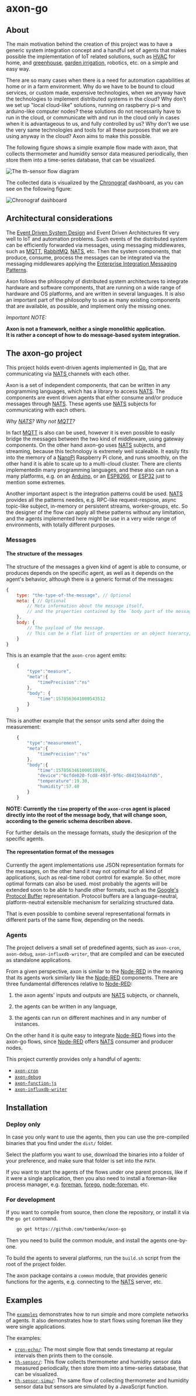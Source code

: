 axon-go
=======

## About

The main motivation behind the creation of this project was to have a generic system integration concept and a handful set of agents that makes possible the implementation of IoT related solutions, such as [HVAC](https://en.wikipedia.org/wiki/Heating,_ventilation,_and_air_conditioning) for home, and [greenhouse](https://walipini.herokuapp.com/), [garden irrigation](https://github.com/tombenke/giri), robotics, etc. on a simple and easy way.

There are so many cases when there is a need for automation capabilities at home or in a farm environment. Why do we have to be bound to cloud services, or custom made, expensive technologies, when we anyway have the technologies to implement distributed systems in the cloud? Why don't we set up "local cloud-like" solutions, running on raspberry pi-s and arduino-like computer nodes? these solutions do not necessarily have to run in the cloud, or communicate with and run in the cloud only in cases when it is advantageous to us, and fully controlled by us? Why don't we use the very same technologies and tools for all these purposes that we are using anyway in the cloud? Axon aims to make this possible.

The following figure shows a simple example flow made with axon, that collects thermometer and humidity sensor data measured periodically, then store them into a time-series database, that can be visualized.

![The `th-sensor` flow diagram](docs/th_sensor-flow-diagram.png)

The collected data is visualized by the [Chronograf](https://docs.influxdata.com/chronograf/v1.7/) dashboard, as you can see on the following figure:

![Chronograf dashboard](docs/chronograf-dashboard.png)

## Architectural considerations

The [Event Driven System Design](http://www.allitebooks.org/event-processing-in-action/) and Event Driven Architectures fit very well to IoT and automation problems. Such events of the distributed system can be efficiently forwarded via messages, using messaging middlewares, such as [MQTT](http://mqtt.org/), [RabbitMQ](https://www.rabbitmq.com/), [NATS](https://nats.io/), etc. Then the system components, that produce, consume, process the messages can be integrated via the messaging middlewares applying the [Enterprise Integration Messaging Patterns](https://www.enterpriseintegrationpatterns.com/patterns/messaging/index.html).

Axon follows the philosophy of distributed system architectures to integrate hardware and software components, that are running on a wide range of hardware and OS platforms, and are written in several languages. It is also an important part of the philosophy to use as many existing components that are available, as possible, and implement only the missing ones.

_Important NOTE:_

__Axon is not a framework, neither a single monolithic application.__ \
__It is rather a concept of how to do message-based system integration.__

## The axon-go project

This project holds event-driven agents implemented in [Go](https://golang.org/), that are communicating via [NATS ](https://nats.io/) channels with each other.

Axon is a set of independent components, that can be written in any programming languages, which has a library to access [NATS](https://nats.io/). The components are event driven agents that either consume and/or produce messages through [NATS](https://nats.io/). These agents use [NATS](https://nats.io/) subjects for communicating with each others.

_Why [NATS](https://nats.io/)? Why not [MQTT](http://mqtt.org/)?_

In fact [MQTT](http://mqtt.org/) is also can be used, however it is even possible to easily bridge the messages between the two kind of middleware, using gateway components. On the other hand axon-go uses [NATS](https://nats.io/) subjects, and streaming, because this technology is extremely well scaleable. It easily fits into the memory of a [NanoPi](http://wiki.friendlyarm.com/wiki/index.php/NanoPi_NEO) Raspberry Pi clone, and runs smoothly, on the other hand it is able to scale up to a multi-cloud cluster. There are clients implementedin many programming languages, and these also can run a many platforms, e.g. on an [Arduino](https://www.arduino.cc/en/main/software), or an [ESP8266](https://en.wikipedia.org/wiki/ESP8266), or [ESP32](https://en.wikipedia.org/wiki/ESP32) just to mention some extremes.

Another important aspect is the integration patterns could be used. [NATS](https://nats.io/) provides all the patterns needes, e.g. RPC-like request-respose, async topic-like subject, in-memory or persistent streams, worker-groups, etc. So the designer of the flow can apply all these patterns without any limitation, and the agents implemented here might be use in a very wide range of environments, with totally different purposes.

### Messages

#### The structure of the messages

The structure of the messages a given kind of agent is able to consume,
or produces depends on the specific agent, as well as it depends on the agent's behavior, although there is a generic format of the messages:

```JavaScript
{
    type: "the-type-of-the-message", // Optional
    meta: { // Optional
        // Meta information about the message itself,
        // and the properties contained by the `body part of the message`
    },
    body: {
        // The payload of the message.
        // This can be a flat list of properties or an object hierarcy, or even an empty object.
    }
}
```

This is an example that the `axon-cron` agent emits:

```JavaScript
    {
        "type":"measure",
        "meta":{
            "timePrecision":"ns"
        },
        "body": {
            "time":1578563641000543512
        }
    }
```

This is another example that the sensor units send after doing the measurement:

```JavaScript
    {
        "type":"measurement",
        "meta":{
            "timePrecision":"ns"
        },
        "body":{
            "time":1578563461000510976,
            "device":"6cfde020-fcd8-493f-9f6c-d8415b4a3fd5",
            "temperature":19.30,
            "humidity":57.40
        }
    }
```

__NOTE: Currently the `time` property of the `axon-cron` agent is placed directly into the root of the message body, that will change soon, according to the generic schema describen above.__

For further details on the message formats, study the desicprion of the specific agents.

#### The representation format of the messages

Currently the agent implementations use JSON representation formats for the messages, on the other hand it may not optimal for all kind of applications, such as real-time robot control for example. So other, more optimal formats can also be used. most probably the agents will be extended soon to be able to handle other formats, such as the [Google's Protocol Buffer](https://developers.google.com/protocol-buffers) representation. Protocol buffers are a language-neutral, platform-neutral extensible mechanism for serializing structured data.

That is even possible to combine several representational formats in different parts of the same flow, depending on the needs.

### Agents

The project delivers a small set of predefined agents, such as `axon-cron`, `axon-debug`, `axon-influxdb-writer`, that are compiled and can be executed as standalone applications.

From a given perspective, axon is similar to the [Node-RED](https://nodered.org/)
in the meaning that its agents work similarly like the [Node-RED](https://nodered.org/) components.
There are three fundamental differences relative to [Node-RED](https://nodered.org/):

1. the axon agents' inputs and outputs are [NATS](https://nats.io/) subjects, or channels,

2. the agents can be written in any language,

3. the agents can run on different machines and in any number of instances.

On the other hand it is quite easy to integrate [Node-RED](https://nodered.org/) flows into the axon-go flows, since [Node-RED](https://nodered.org/) offers [NATS](https://nats.io/) consumer and producer nodes.

This project currently provides only a handful of agents:

- [`axon-cron`](axon-cron/README.md)
- [`axon-debug`](axon-debug/README.md)
- [`axon-function-js`](axon-function-js/README.md)
- [`axon-influxdb-writer`](axon-influxdb-writer/README.md)

## Installation

### Deploy only

In case you only want to use the agents, then you can use the pre-compiled binaries
that you find under the `dist/` folder.

Select the platform you want to use, download the binaries into a folder of your preference, and make sure that folder is set into the `PATH`.

If you want to start the agents of the flows under one parent process, like if it were a single application, then you also need to install a foreman-like process manager, e.g. [foreman](https://github.com/ddollar/foreman/), [forego](https://github.com/ddollar/forego), [node-foreman](https://github.com/strongloop/node-foreman), etc.

### For development

If you want to compile from source, then clone the repository, or install it via the `go get` command.

```bash
    go get https://github.com/tombenke/axon-go
```

Then you need to build the common module, and install the agents one-by-one.

To build the agents to several platforms, run the `build.sh` script from the root of the project folder.

The axon package contains a `common` module, that provides generic functions for the agents,
e.g. connecting to the [NATS](https://nats.io/) server, etc.

## Examples

The [`examples`](examples/) demonstrates how to run simple and more complete networks of agents. It also demonstrates how to start flows using foreman like they were single applications.

The examples:

- [`cron-echo/`](examples/cron-echo/): The most simple flow that sends timestamp at regular intervals then prints them to the console.
- [`th-sensor/`](examples/th-sensor/): This flow collects thermometer and humidity sensor data measured periodically, then store them into a time-series database, that can be visualized.
- [`th-sensor-simu/`](examples/th-sensor-simu/): The same flow of collecting thermometer and humidity sensor data but sensors are simulated by a JavaScript function.

